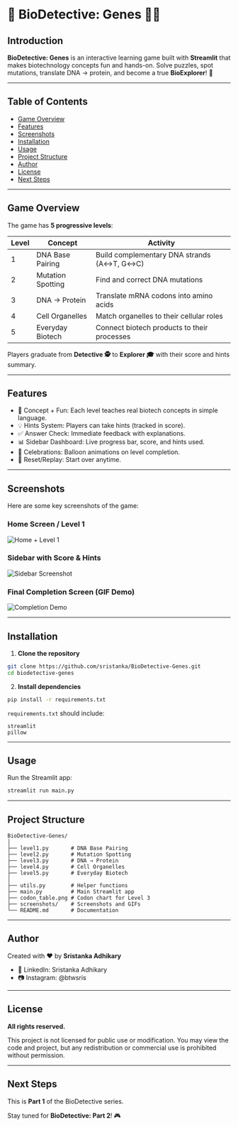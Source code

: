 # 🧬 BioDetective: Genes 🕵️‍♂️

## Introduction

**BioDetective: Genes** is an interactive learning game built with **Streamlit** that makes biotechnology concepts fun and hands-on.
Solve puzzles, spot mutations, translate DNA → protein, and become a true **BioExplorer**! 🚀

---

## Table of Contents

* [Game Overview](#game-overview)
* [Features](#features)
* [Screenshots](#screenshots)
* [Installation](#installation)
* [Usage](#usage)
* [Project Structure](#project-structure)
* [Author](#author)
* [License](#license)
* [Next Steps](#next-steps)

---

## Game Overview

The game has **5 progressive levels**:

| Level | Concept           | Activity                                    |
| ----- | ----------------- | ------------------------------------------- |
| 1     | DNA Base Pairing  | Build complementary DNA strands (A↔T, G↔C)  |
| 2     | Mutation Spotting | Find and correct DNA mutations              |
| 3     | DNA → Protein     | Translate mRNA codons into amino acids      |
| 4     | Cell Organelles   | Match organelles to their cellular roles    |
| 5     | Everyday Biotech  | Connect biotech products to their processes |

Players graduate from **Detective 🕵️** to **Explorer 🎓** with their score and hints summary.

---

## Features

* 📖 Concept + Fun: Each level teaches real biotech concepts in simple language.
* 💡 Hints System: Players can take hints (tracked in score).
* ✅ Answer Check: Immediate feedback with explanations.
* 📊 Sidebar Dashboard: Live progress bar, score, and hints used.
* 🎉 Celebrations: Balloon animations on level completion.
* 🔄 Reset/Replay: Start over anytime.

---

## Screenshots

Here are some key screenshots of the game:

### Home Screen / Level 1

![Home + Level 1](./screenshots/home_level1.png)

### Sidebar with Score & Hints

![Sidebar Screenshot](./screenshots/sidebar.png)

### Final Completion Screen (GIF Demo)

![Completion Demo](./screenshots/completion.gif)

---

## Installation

1. **Clone the repository**

```bash
git clone https://github.com/sristanka/BioDetective-Genes.git
cd biodetective-genes
```

2. **Install dependencies**

```bash
pip install -r requirements.txt
```

`requirements.txt` should include:

```
streamlit
pillow
```

---

## Usage

Run the Streamlit app:

```bash
streamlit run main.py
```

---

## Project Structure

```
BioDetective-Genes/
│
├── level1.py       # DNA Base Pairing
├── level2.py       # Mutation Spotting
├── level3.py       # DNA → Protein
├── level4.py       # Cell Organelles
├── level5.py       # Everyday Biotech
│
├── utils.py        # Helper functions
├── main.py         # Main Streamlit app
├── codon_table.png # Codon chart for Level 3
├── screenshots/    # Screenshots and GIFs
└── README.md       # Documentation
```

---

## Author

Created with ❤️ by **Sristanka Adhikary**

* 🔗 LinkedIn: Sristanka Adhikary
* 📷 Instagram: @btwsris

---

## License

**All rights reserved.**

This project is not licensed for public use or modification.
You may view the code and project, but any redistribution or commercial use is prohibited without permission.

---

## Next Steps

This is **Part 1** of the BioDetective series.

Stay tuned for **BioDetective: Part 2**! 🎮
